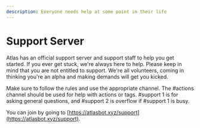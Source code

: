 ```yaml
---
description: Everyone needs help at some point in their life
---
```


# Support Server

Atlas has an official support server and support staff to help you get started. If you ever get stuck, we're always here to help. Please keep in mind that you are not entitled to support. We're all volunteers, coming in thinking you're an alpha and making demands will get you kicked. 

Make sure to follow the rules and use the appropriate channel. The \#actions channel should be used for help with actions or tags. \#support 1 is for asking general questions, and \#support 2 is overflow if \#support 1 is busy.

You can join by going to [https://atlasbot.xyz/support](https://atlasbot.xyz/support).

